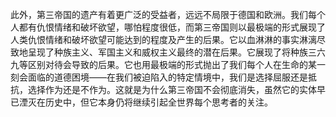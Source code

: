 此外，第三帝国的遗产有着更广泛的受益者，远远不局限于德国和欧洲。我们每个人都有仇恨情绪和破坏欲望，哪怕程度很低，而第三帝国则以最极端的形式展现了人类仇恨情绪和破坏欲望可能达到的程度及产生的后果。它以血淋淋的事实淋漓尽致地呈现了种族主义、军国主义和威权主义最终的潜在后果。它展现了将种族三六九等区别对待会导致的后果。它也用最极端的形式抛出了我们每个人在生命的某一刻会面临的道德困境——在我们被迫陷入的特定情境中，我们是选择屈服还是抵抗，选择作为还是不作为。这就是为什么第三帝国不会彻底消失，虽然它的实体早已湮灭在历史中，但它本身仍将继续引起全世界每个思考者的关注。
